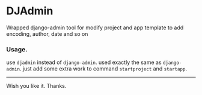 DJAdmin
=======

Wrapped django-admin tool for modify project and app template to add encoding, author, date and so on

### Usage.
use `djadmin` instead of `django-admin`.
used exactly the same as `django-admin`.
just add some extra work to command `startproject` and `startapp`.  

-----------

Wish you like it. Thanks.